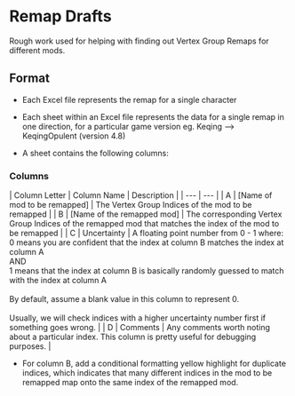 # Remap Drafts

Rough work used for helping with finding out Vertex Group Remaps for different mods.

## Format

- Each Excel file represents the remap for a single character
- Each sheet within an Excel file represents the data for a single remap in one direction, for a particular game version
eg. Keqing --> KeqingOpulent (version 4.8)

- A sheet contains the following columns:

### Columns
 
| Column Letter | Column Name | Description |
| --- | --- |
| A | [Name of mod to be remapped] | The Vertex Group Indices of the mod to be remapped |
| B | [Name of the remapped mod] | The corresponding Vertex Group Indices of the remapped mod that matches the index of the mod to be remapped |
| C | Uncertainty | A floating point number from 0 - 1 where: <br>   0 means you are confident that the index at column B matches the index at column A <br>AND<br>   1 means that the index at column B is basically randomly guessed to match with the index at column A <br> <br> By default, assume a blank value in this column to represent 0. <br> <br> Usually, we will check indices with a higher uncertainty number first if something goes wrong. |
| D | Comments | Any comments worth noting about a particular index. This column is pretty useful for debugging purposes. |

- For column B, add a conditional formatting yellow highlight for duplicate indices, which indicates that many different indices in the mod to be remapped map onto the same index of the remapped mod.